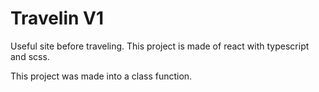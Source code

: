# Travelin V1
Useful site before traveling.
This project is made of react with typescript and scss.

This project was made into a class function.